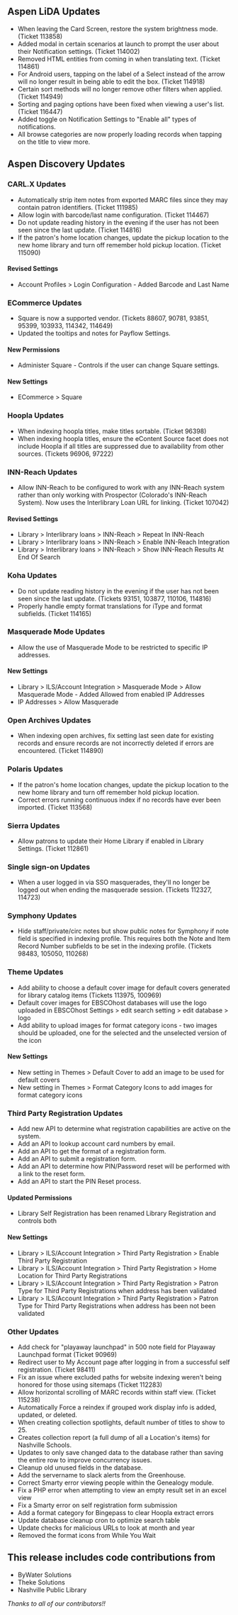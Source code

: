 ## Aspen LiDA Updates
- When leaving the Card Screen, restore the system brightness mode. (Ticket 113858)
- Added modal in certain scenarios at launch to prompt the user about their Notification settings. (Ticket 114002)
- Removed HTML entities from coming in when translating text. (Ticket 114861)
- For Android users, tapping on the label of a Select instead of the arrow will no longer result in being able to edit the box. (Ticket 114918)
- Certain sort methods will no longer remove other filters when applied. (Ticket 114949)
- Sorting and paging options have been fixed when viewing a user's list. (Ticket 116447)
- Added toggle on Notification Settings to "Enable all" types of notifications.
- All browse categories are now properly loading records when tapping on the title to view more.

## Aspen Discovery Updates
### CARL.X Updates
- Automatically strip item notes from exported MARC files since they may contain patron identifiers. (Ticket 111985)
- Allow login with barcode/last name configuration. (Ticket 114467)
- Do not update reading history in the evening if the user has not been seen since the last update. (Ticket 114816)
- If the patron's home location changes, update the pickup location to the new home library and turn off remember hold pickup location. (Ticket 115090)

<div markdown="1" class="settings">

#### Revised Settings
- Account Profiles > Login Configuration - Added Barcode and Last Name
</div>

### ECommerce Updates
- Square is now a supported vendor. (Tickets 88607, 90781, 93851, 95399, 103933, 114342, 114649)
- Updated the tooltips and notes for Payflow Settings.

<div markdown="1" class="settings">

#### New Permissions
- Administer Square - Controls if the user can change Square settings.

#### New Settings
- ECommerce > Square
</div>

### Hoopla Updates
- When indexing hoopla titles, make titles sortable. (Ticket 96398)
- When indexing hoopla titles, ensure the eContent Source facet does not include Hoopla if all titles are suppressed due to availability from other sources. (Tickets 96906, 97222)

### INN-Reach Updates
- Allow INN-Reach to be configured to work with any INN-Reach system rather than only working with Prospector (Colorado's INN-Reach System). Now uses the Interlibrary Loan URL for linking. (Ticket 107042)

<div markdown="1" class="settings">

#### Revised Settings
- Library > Interlibrary loans >  INN-Reach > Repeat In INN-Reach
- Library > Interlibrary loans >  INN-Reach > Enable INN-Reach Integration
- Library > Interlibrary loans >  INN-Reach > Show INN-Reach Results At End Of Search
</div>

### Koha Updates
- Do not update reading history in the evening if the user has not been seen since the last update. (Tickets 93151, 103877, 110106, 114816)
- Properly handle empty format translations for iType and format subfields. (Ticket 114165)

### Masquerade Mode Updates
- Allow the use of Masquerade Mode to be restricted to specific IP addresses.

<div markdown="1" class="settings">

#### New Settings
- Library > ILS/Account Integration > Masquerade Mode >  Allow Masquerade Mode - Added Allowed from enabled IP Addresses
- IP Addresses > Allow Masquerade
</div>

### Open Archives Updates
- When indexing open archives, fix setting last seen date for existing records and ensure records are not incorrectly deleted if errors are encountered. (Ticket 114890)

### Polaris Updates
- If the patron's home location changes, update the pickup location to the new home library and turn off remember hold pickup location.
- Correct errors running continuous index if no records have ever been imported. (Ticket 113568) 

### Sierra Updates
- Allow patrons to update their Home Library if enabled in Library Settings. (Ticket 112861)  

### Single sign-on Updates
- When a user logged in via SSO masquerades, they'll no longer be logged out when ending the masquerade session. (Tickets 112327, 114723)

### Symphony Updates
- Hide staff/private/circ notes but show public notes for Symphony if note field is specified in indexing profile. This requires both the Note and Item Record Number subfields to be set in the indexing profile. (Tickets 98483, 105050, 110268)

### Theme Updates
- Add ability to choose a default cover image for default covers generated for library catalog items (Tickets 113975, 100969)
- Default cover images for EBSCOhost databases will use the logo uploaded in EBSCOhost Settings > edit search setting > edit database > logo
- Add ability to upload images for format category icons - two images should be uploaded, one for the selected and the unselected version of the icon

<div markdown="1" class="settings">

#### New Settings
- New setting in Themes > Default Cover to add an image to be used for default covers
- New setting in Themes > Format Category Icons to add images for format category icons
</div>

### Third Party Registration Updates
- Add new API to determine what registration capabilities are active on the system.  
- Add an API to lookup account card numbers by email. 
- Add an API to get the format of a registration form.
- Add an API to submit a registration form.
- Add an API to determine how PIN/Password reset will be performed with a link to the reset form.
- Add an API to start the PIN Reset process.

<div markdown="1" class="settings">

#### Updated Permissions
- Library Self Registration has been renamed Library Registration and controls both

#### New Settings
- Library > ILS/Account Integration > Third Party Registration >  Enable Third Party Registration
- Library > ILS/Account Integration > Third Party Registration >  Home Location for Third Party Registrations
- Library > ILS/Account Integration > Third Party Registration >  Patron Type for Third Party Registrations when address has been validated
- Library > ILS/Account Integration > Third Party Registration >  Patron Type for Third Party Registrations when address has been not been validated
</div>

### Other Updates
- Add check for "playaway launchpad" in 500 note field for Playaway Launchpad format (Ticket 90969)
- Redirect user to My Account page after logging in from a successful self registration. (Ticket 98411)
- Fix an issue where excluded paths for website indexing weren't being honored for those using sitemaps (Ticket 112283)
- Allow horizontal scrolling of MARC records within staff view. (Ticket 115238)
- Automatically Force a reindex if grouped work display info is added, updated, or deleted.
- When creating collection spotlights, default number of titles to show to 25.
- Creates collection report (a full dump of all a Location's items) for Nashville Schools.
- Updates to only save changed data to the database rather than saving the entire row to improve concurrency issues. 
- Cleanup old unused fields in the database.
- Add the servername to slack alerts from the Greenhouse.
- Correct Smarty error viewing people within the Genealogy module. 
- Fix a PHP error when attempting to view an empty result set in an excel view
- Fix a Smarty error on self registration form submission
- Add a format category for Bingepass to clear Hoopla extract errors
- Update database cleanup cron to optimize search table
- Update checks for malicious URLs to look at month and year
- Removed the format icons from While You Wait

## This release includes code contributions from
- ByWater Solutions
- Theke Solutions 
- Nashville Public Library

_Thanks to all of our contributors!!_